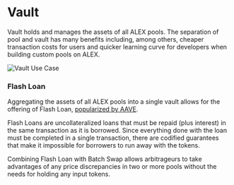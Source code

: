 # Vault

Vault holds and manages the assets of all ALEX pools. The separation of pool and vault has many benefits including, among others, cheaper transaction costs for users and quicker learning curve for developers when building custom pools on ALEX.

![Vault Use Case](https://yuml.me/diagram/scruffy/usecase/[Arbitrageur]-%28Go%20to%20Vault%29,%20[Flash%20Loan%20User]-%28Go%20to%20Vault%29,%20%28Go%20to%20Vault%29-%28Create%20Flash%20Loan%29,%20%28Go%20to%20Vault%29-%28Create%20Swap%20/%20Batch%20Swap%29,%20%28Create%20Swap%20/%20Batch%20Swap%29-%28Create%20Flash%20Loan%29,%20%28Create%20Swap%20/%20Batch%20Swap%29-%28Sell%20Token%29,%20%28Create%20Swap%20/%20Batch%20Swap%29-%28Buy%20Token%29)

### Flash Loan

Aggregating the assets of all ALEX pools into a single vault allows for the offering of Flash Loan, [popularized by AAVE](https://aave.com/flash-loans/).

Flash Loans are uncollateralized loans that must be repaid \(plus interest\) in the same transaction as it is borrowed. Since everything done with the loan must be completed in a single transaction, there are codified guarantees that make it impossible for borrowers to run away with the tokens.

Combining Flash Loan with Batch Swap allows arbitrageurs to take advantages of any price discrepancies in two or more pools without the needs for holding any input tokens.

